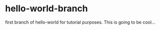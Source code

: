 # hello-world-branch
first branch of hello-world for tutorial purposes. This is going to be cool...
